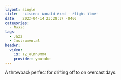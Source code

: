 ```yaml
---
layout: single
title:  "Listen: Donald Byrd - Flight Time"
date:   2022-04-14 23:28:17 -0400
categories: 
  - Music
tags: 
  - Jazz
  - Instrumental
header:
  video:
    id: TZ_dlhn8Mm8
    provider: youtube
---
```

A throwback perfect for drifting off to on overcast days.